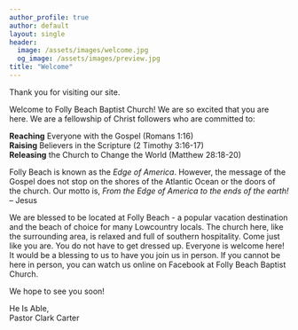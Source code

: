 ```yaml
---
author_profile: true
author: default
layout: single
header:
  image: /assets/images/welcome.jpg
  og_image: /assets/images/preview.jpg
title: "Welcome"
---
```


Thank you for visiting our site.

Welcome to Folly Beach Baptist Church! We are so excited that you are here. We are a fellowship of
Christ followers who are committed to:

<b>Reaching</b> Everyone with the Gospel (Romans 1:16)<br>
<b>Raising</b> Believers in the Scripture (2 Timothy 3:16-17)<br>
<b>Releasing</b> the Church to Change the World (Matthew 28:18-20)<br>

Folly Beach is known as the _Edge of America_. However, the message of the Gospel does not stop on
the shores of the Atlantic Ocean or the doors of the church. Our motto is, _From the Edge of America
to the ends of the earth!_ – Jesus

We are blessed to be located at Folly Beach - a popular vacation destination and the beach of choice
for many Lowcountry locals. The church here, like the surrounding area, is relaxed and full of
southern hospitality. Come just like you are. You do not have to get dressed up. Everyone is welcome
here! It would be a blessing to us to have you join us in person. If you cannot be here in person,
you can watch us online on Facebook at Folly Beach Baptist Church.

We hope to see you soon!

He Is Able,<br>
Pastor Clark Carter
